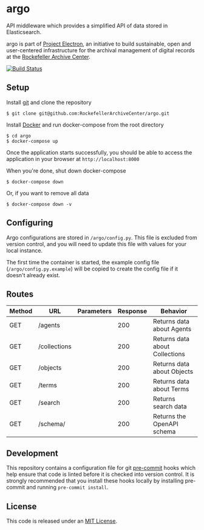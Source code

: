 # argo

API middleware which provides a simplified API of data stored in Elasticsearch.

argo is part of [Project Electron](https://github.com/RockefellerArchiveCenter/project_electron), an initiative to build sustainable, open and user-centered infrastructure for the archival management of digital records at the [Rockefeller Archive Center](http://rockarch.org/).

[![Build Status](https://app.travis-ci.com/RockefellerArchiveCenter/argo.svg?branch=base)](https://app.travis-ci.com/RockefellerArchiveCenter/argo)

## Setup

Install [git](https://git-scm.com/) and clone the repository

    $ git clone git@github.com:RockefellerArchiveCenter/argo.git

Install [Docker](https://store.docker.com/search?type=edition&offering=community) and run docker-compose from the root directory

    $ cd argo
    $ docker-compose up

Once the application starts successfully, you should be able to access the application in your browser at `http://localhost:8000`

When you're done, shut down docker-compose

    $ docker-compose down

Or, if you want to remove all data

    $ docker-compose down -v


## Configuring

Argo configurations are stored in `/argo/config.py`. This file is excluded from version control, and you will need to update this file with values for your local instance.

The first time the container is started, the example config file (`/argo/config.py.example`) will be copied to create the config file if it doesn't already exist.


## Routes

| Method | URL | Parameters | Response  | Behavior  |
|--------|-----|---|---|---|
|GET|/agents||200|Returns data about Agents|
|GET|/collections||200|Returns data about Collections|
|GET|/objects||200|Returns data about Objects|
|GET|/terms||200|Returns data about Terms|
|GET|/search||200|Returns search data|
|GET|/schema/||200|Returns the OpenAPI schema|


## Development

This repository contains a configuration file for git [pre-commit](https://pre-commit.com/) hooks which help ensure that code is linted before it is checked into version control. It is strongly recommended that you install these hooks locally by installing pre-commit and running `pre-commit install`.


## License

This code is released under an [MIT License](LICENSE).
